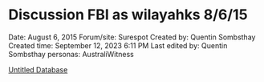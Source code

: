 # Discussion FBI as wilayahks 8/6/15

Date: August 6, 2015
Forum/site: Surespot
Created by: Quentin Sombsthay
Created time: September 12, 2023 6:11 PM
Last edited by: Quentin Sombsthay
personas: AustraliWitness

[Untitled Database](Discussion%20FBI%20as%20wilayahks%208%206%2015%201fbffd7055f84d70ba180c21723f1fbc/Untitled%20Database%2024681ba6c99144f3aa58380bc12f1784.csv)
